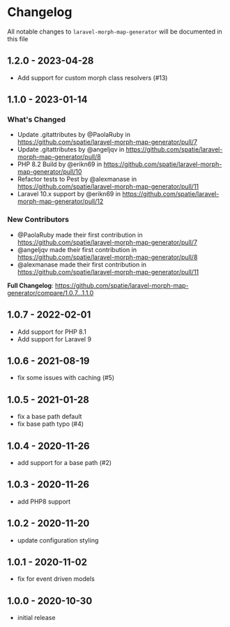 # Changelog

All notable changes to `laravel-morph-map-generator` will be documented in this file

## 1.2.0 - 2023-04-28

- Add support for custom morph class resolvers (#13)

## 1.1.0 - 2023-01-14

### What's Changed

- Update .gitattributes by @PaolaRuby in https://github.com/spatie/laravel-morph-map-generator/pull/7
- Update .gitattributes by @angeljqv in https://github.com/spatie/laravel-morph-map-generator/pull/8
- PHP 8.2 Build by @erikn69 in https://github.com/spatie/laravel-morph-map-generator/pull/10
- Refactor tests to Pest by @alexmanase in https://github.com/spatie/laravel-morph-map-generator/pull/11
- Laravel 10.x support by @erikn69 in https://github.com/spatie/laravel-morph-map-generator/pull/12

### New Contributors

- @PaolaRuby made their first contribution in https://github.com/spatie/laravel-morph-map-generator/pull/7
- @angeljqv made their first contribution in https://github.com/spatie/laravel-morph-map-generator/pull/8
- @alexmanase made their first contribution in https://github.com/spatie/laravel-morph-map-generator/pull/11

**Full Changelog**: https://github.com/spatie/laravel-morph-map-generator/compare/1.0.7...1.1.0

## 1.0.7 - 2022-02-01

- Add support for PHP 8.1
- Add support for Laravel 9

## 1.0.6 - 2021-08-19

- fix some issues with caching (#5)

## 1.0.5 - 2021-01-28

- fix a base path default
- fix base path typo (#4)

## 1.0.4 - 2020-11-26

- add support for a base path (#2)

## 1.0.3 - 2020-11-26

- add PHP8 support

## 1.0.2 - 2020-11-20

- update configuration styling

## 1.0.1 - 2020-11-02

- fix for event driven models

## 1.0.0 - 2020-10-30

- initial release
